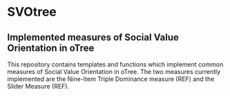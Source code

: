 # SVOtree

## Implemented measures of Social Value Orientation in oTree

This repository contains templates and functions which implement common measures of Social Value Orientation in oTree.
The two measures currently implemented are the Nine-Item Triple Dominance measure (REF) and the Slider Measure (REF). 